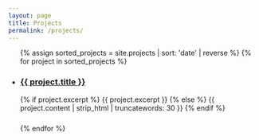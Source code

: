 ```yaml
---
layout: page
title: Projects
permalink: /projects/
---
```


<ul>
  {% assign sorted_projects = site.projects | sort: 'date' | reverse %}
  {% for project in sorted_projects %}
    <li style="margin-bottom: 1.5rem;">
      <h3><a href="{{ project.url }}">{{ project.title }}</a></h3>
      <p>
        {% if project.excerpt %}
          {{ project.excerpt }}
        {% else %}
          {{ project.content | strip_html | truncatewords: 30 }}
        {% endif %}
      </p>
    </li>
  {% endfor %}
</ul>
